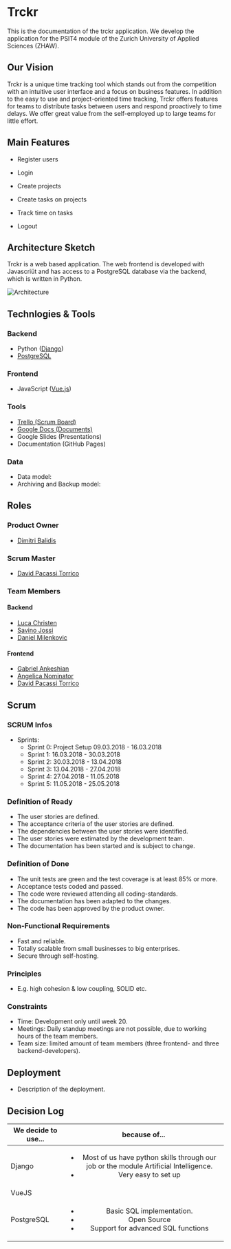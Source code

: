 # Trckr

This is the documentation of the trckr application. We develop the application for the PSIT4 module of the Zurich University of Applied Sciences (ZHAW).

## Our Vision

Trckr is a unique time tracking tool which stands out from the competition with an intuitive user interface and a focus on business features. In addition to the easy to use and project-oriented time tracking, Trckr offers features for teams to distribute tasks between users and respond proactively to time delays. We offer great value from the self-employed up to large teams for little effort.

## Main Features

* Register users
* Login
* Create projects
* Create tasks on projects
* Track time on tasks

* Logout


## Architecture Sketch

Trckr is a web based application. The web frontend is developed with Javascriüt and has access to a PostgreSQL database via the backend, which is written in Python. 

![Architecture](./img/architecture.png)

## Technlogies & Tools

### Backend

* Python ([Django](https://www.djangoproject.com/))
* [PostgreSQL](https://www.postgresql.org/)

### Frontend

* JavaScript ([Vue.js](https://vuejs.org/))

### Tools

* [Trello (Scrum Board)](https://trello.com/b/MvMOhuQv/trckr)
* [Google Docs (Documents)](https://docs.google.com/document/d/1TdwhZx0khze8sM7WRxGhiDrvJfaQ-fk7Ok_TBcYImM0/edit?usp=sharing)
* Google Slides (Presentations)
* Documentation (GitHub Pages)

### Data

* Data model:
* Archiving and Backup model:

## Roles

### Product Owner

* [Dimitri Balidis](mailto:baliddim@students.zhaw.ch)

### Scrum Master

* [David Pacassi Torrico](mailto:pacasdav@students.zhaw.ch)

### Team Members

#### Backend

* [Luca Christen](mailto:chrisluc@students.zhaw.ch)
* [Savino Jossi](mailto:jossisav@students.zhaw.ch)
* [Daniel Milenkovic](mailto:milendan@students.zhaw.ch)

#### Frontend

* [Gabriel Ankeshian](mailto:ankesgab@students.zhaw.ch)
* [Angelica Nominator](mailto:moreiane@students.zhaw.ch)
* [David Pacassi Torrico](mailto:pacasdav@students.zhaw.ch)

## Scrum

### SCRUM Infos
* Sprints:
  * Sprint 0: Project Setup 09.03.2018 - 16.03.2018
  * Sprint 1: 16.03.2018 - 30.03.2018
  * Sprint 2: 30.03.2018 - 13.04.2018
  * Sprint 3: 13.04.2018 - 27.04.2018
  * Sprint 4: 27.04.2018 - 11.05.2018
  * Sprint 5: 11.05.2018 - 25.05.2018

### Definition of Ready

* The user stories are defined.
* The acceptance criteria of the user stories are defined.
* The dependencies between the user stories were identified.
* The user stories were estimated by the development team.
* The documentation has been started and is subject to change.

### Definition of Done

* The unit tests are green and the test coverage is at least 85% or more.
* Acceptance tests coded and passed.
* The code were reviewed attending all coding-standards.
* The documentation has been adapted to the changes.
* The code has been approved by the product owner.

### Non-Functional Requirements

* Fast and reliable.
* Totally scalable from small businesses to big enterprises.
* Secure through self-hosting.

### Principles

* E.g. high cohesion & low coupling, SOLID etc.

### Constraints

* Time: Development only until week 20.
* Meetings: Daily standup meetings are not possible, due to working hours of the team members.
* Team size: limited amount of team members (three frontend- and three backend-developers).

## Deployment

* Description of the deployment.

## Decision Log

| We decide to use...        | because of...           |
| ------------- |:-------------:|
| Django     | <ul><li>Most of us have python skills through our job or the module Artificial Intelligence.</li><li>Very easy to set up</li></ul>|
| VueJS      |       |
| PostgreSQL  |  <ul><li>Basic SQL implementation.</li><li>Open Source</li><li>Support for advanced SQL functions</li></ul>     |

